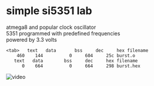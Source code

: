 #  simple si5351 lab

atmega8 and popular clock oscillator<br>
5351 programmed with predefined frequencies<br>
powered by 3.3 volts<br>

``<tab>   text   data	    bss	    dec	    hex	filename``<br>
``    460    144	      0	    604	    25c	burst.o``<br>
``   text   data	    bss	    dec	    hex	filename``<br>
``      0    664	      0	    664	    298	burst.hex``<br>

![video](video.gif)
